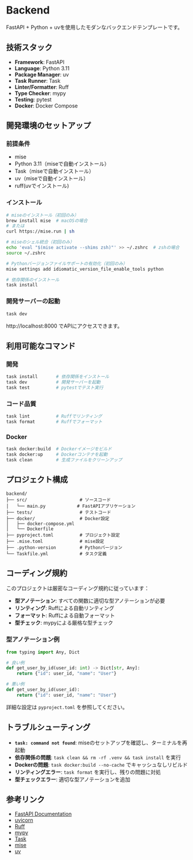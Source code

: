 # Backend

FastAPI + Python + uvを使用したモダンなバックエンドテンプレートです。

## 技術スタック

- **Framework**: FastAPI
- **Language**: Python 3.11
- **Package Manager**: uv
- **Task Runner**: Task
- **Linter/Formatter**: Ruff
- **Type Checker**: mypy
- **Testing**: pytest
- **Docker**: Docker Compose

## 開発環境のセットアップ

### 前提条件

- mise
- Python 3.11（miseで自動インストール）
- Task（miseで自動インストール）
- uv（miseで自動インストール）
- ruff(uvでインストール)

### インストール

```bash
# miseのインストール（初回のみ）
brew install mise  # macOSの場合
# または
curl https://mise.run | sh

# miseのシェル統合（初回のみ）
echo 'eval "$(mise activate --shims zsh)"' >> ~/.zshrc  # zshの場合
source ~/.zshrc

# Pythonバージョンファイルサポートの有効化（初回のみ）
mise settings add idiomatic_version_file_enable_tools python

# 依存関係のインストール
task install
```

### 開発サーバーの起動

```bash
task dev
```

http://localhost:8000 でAPIにアクセスできます。

## 利用可能なコマンド

### 開発

```bash
task install       # 依存関係をインストール
task dev           # 開発サーバーを起動
task test          # pytestでテスト実行
```

### コード品質

```bash
task lint          # Ruffでリンティング
task format        # Ruffでフォーマット
```

### Docker

```bash
task docker:build  # Dockerイメージをビルド
task docker:up     # Dockerコンテナを起動
task clean         # 生成ファイルをクリーンアップ
```

## プロジェクト構成

```
backend/
├── src/                    # ソースコード
│   └── main.py            # FastAPIアプリケーション
├── tests/                  # テストコード
├── docker/                 # Docker設定
│   ├── docker-compose.yml
│   └── Dockerfile
├── pyproject.toml          # プロジェクト設定
├── .mise.toml              # mise設定
├── .python-version         # Pythonバージョン
└── Taskfile.yml            # タスク定義
```

## コーディング規約

このプロジェクトは厳密なコーディング規約に従っています：

- **型アノテーション**: すべての関数に適切な型アノテーションが必要
- **リンティング**: Ruffによる自動リンティング
- **フォーマット**: Ruffによる自動フォーマット
- **型チェック**: mypyによる厳格な型チェック

### 型アノテーション例

```python
from typing import Any, Dict

# 良い例
def get_user_by_id(user_id: int) -> Dict[str, Any]:
    return {"id": user_id, "name": "User"}

# 悪い例
def get_user_by_id(user_id):
    return {"id": user_id, "name": "User"}
```

詳細な設定は `pyproject.toml` を参照してください。

## トラブルシューティング

- **`task: command not found`**: miseのセットアップを確認し、ターミナルを再起動
- **依存関係の問題**: `task clean && rm -rf .venv && task install` を実行
- **Dockerの問題**: `task docker:build --no-cache` でキャッシュなしリビルド
- **リンティングエラー**: `task format` を実行し、残りの問題に対処
- **型チェックエラー**: 適切な型アノテーションを追加

## 参考リンク

- [FastAPI Documentation](https://fastapi.tiangolo.com/)
- [uvicorn](https://www.uvicorn.org/)
- [Ruff](https://docs.astral.sh/ruff/)
- [mypy](https://mypy.readthedocs.io/)
- [Task](https://taskfile.dev/)
- [mise](https://mise.jdx.dev/)
- [uv](https://github.com/astral-sh/uv)